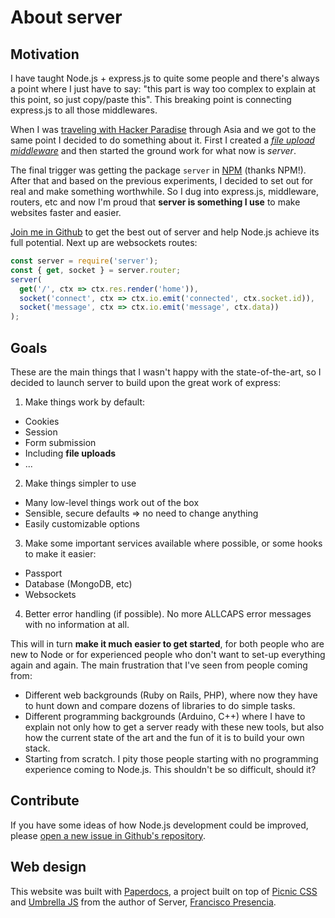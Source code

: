 # About server

## Motivation

I have taught Node.js + express.js to quite some people and there's always a point where I just have to say: "this part is way too complex to explain at this point, so just copy/paste this". This breaking point is connecting express.js to all those middlewares.

When I was [traveling with Hacker Paradise](http://www.hackerparadise.org/) through Asia and we got to the same point I decided to do something about it. First I created a [*file upload middleware*](https://github.com/franciscop/express-data-parser) and then started the ground work for what now is *server*.

The final trigger was getting the package `server` in [NPM](https://www.npmjs.com/package/server) (thanks NPM!). After that and based on the previous experiments, I decided to set out for real and make something worthwhile. So I dug into express.js, middleware, routers, etc and now I'm proud that **server is something I use** to make websites faster and easier.

[Join me in Github](https://github.com/franciscop/server) to get the best out of server and help Node.js achieve its full potential. Next up are websockets routes:

```js
const server = require('server');
const { get, socket } = server.router;
server(
  get('/', ctx => ctx.res.render('home')),
  socket('connect', ctx => ctx.io.emit('connected', ctx.socket.id)),
  socket('message', ctx => ctx.io.emit('message', ctx.data))
);
```



## Goals

These are the main things that I wasn't happy with the state-of-the-art, so I decided to launch server to build upon the great work of express:

1. Make things work by default:
  - Cookies
  - Session
  - Form submission
  - Including **file uploads**
  - ...

2. Make things simpler to use
  - Many low-level things work out of the box
  - Sensible, secure defaults => no need to change anything
  - Easily customizable options

3. Make some important services available where possible, or some hooks to make it easier:
  - Passport
  - Database (MongoDB, etc)
  - Websockets

4. Better error handling (if possible). No more ALLCAPS error messages with no information at all.


This will in turn **make it much easier to get started**, for both people who are new to Node or for experienced people who don't want to set-up everything again and again. The main frustration that I've seen from people coming from:

- Different web backgrounds (Ruby on Rails, PHP), where now they have to hunt down and compare dozens of libraries to do simple tasks.
- Different programming backgrounds (Arduino, C++) where I have to explain not only how to get a server ready with these new tools, but also how the current state of the art and the fun of it is to build your own stack.
- Starting from scratch. I pity those people starting with no programming experience coming to Node.js. This shouldn't be so difficult, should it?


## Contribute

If you have some ideas of how Node.js development could be improved, please [open a new issue in Github's repository](github.com/franciscop/server/issues).



## Web design

This website was built with [Paperdocs](http://francisco.io/paperdocs/), a project built on top of [Picnic CSS](http://picnicss.com/) and [Umbrella JS](http://umbrellajs.com/) from the author of Server, [Francisco Presencia](http://francisco.io/).
